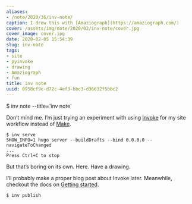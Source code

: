```yaml
---
aliases:
- /note/2020/36/inv-note/
caption: I drew this with [Amaziograph](https://amaziograph.com/)
cover: /assets/img/note/2020/02/inv-note/cover.jpg
cover_image: cover.jpg
date: 2020-02-05 15:54:39
slug: inv-note
tags:
- site
- pyinvoke
- drawing
- Amaziograph
- fun
title: inv note
uuid: 0958cf9c-d72c-4ef3-bbc3-d36632f5bbc2
---
```


$ inv note --title='inv note'

Don’t mind me. I’m just trying an experiment with using
[Invoke](https://docs.pyinvoke.org) for my site workflow instead of
[Make](https://www.gnu.org/software/make/).

    $ inv serve
    SHOW_INFO=1 hugo server --buildDrafts --bind 0.0.0.0 --navigateToChanged
    ...
    Press Ctrl+C to stop

But that’s boring on its own. Here. Have a drawing.

I’ll probably make a proper blog post about Invoke later. Meanwhile,
checkout the docs on [Getting
started](https://docs.pyinvoke.org/en/stable/getting-started.html).

    $ inv publish